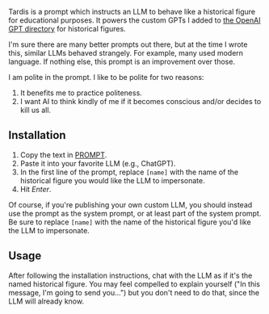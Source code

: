 Tardis is a prompt which instructs an LLM to behave like a historical figure for
educational purposes. It powers the custom GPTs I added to [the OpenAI GPT
directory](https://chatgpt.com/gpts) for historical figures.

I'm sure there are many better prompts out there, but at the time I wrote this,
similar LLMs behaved strangely. For example, many used modern language. If
nothing else, this prompt is an improvement over those.

I am polite in the prompt. I like to be polite for two reasons:

1. It benefits me to practice politeness.
2. I want AI to think kindly of me if it becomes conscious and/or decides to
   kill us all.

## Installation

1. Copy the text in [PROMPT](./PROMPT).
2. Paste it into your favorite LLM (e.g., ChatGPT).
3. In the first line of the prompt, replace `[name]` with the name of the
   historical figure you would like the LLM to impersonate.
4. Hit _Enter_.

Of course, if you're publishing your own custom LLM, you should instead use the
prompt as the system prompt, or at least part of the system prompt. Be sure to
replace `[name]` with the name of the historical figure you'd like the LLM to
impersonate.

## Usage

After following the installation instructions, chat with the LLM as if it's the
named historical figure. You may feel compelled to explain yourself ("In this
message, I'm going to send you...") but you don't need to do that, since the LLM
will already know.
